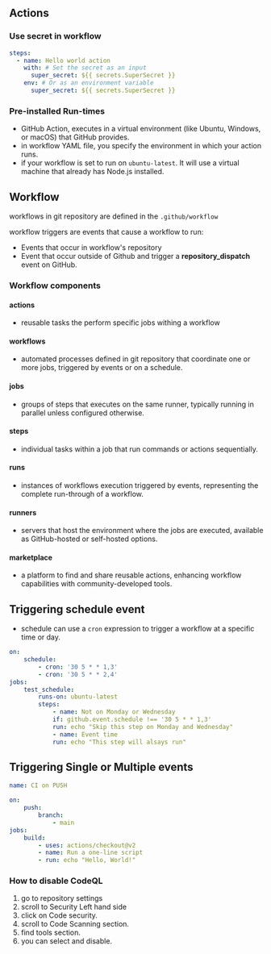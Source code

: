 ## Actions
### Use secret in workflow
```yaml
steps:
  - name: Hello world action
    with: # Set the secret as an input
      super_secret: ${{ secrets.SuperSecret }}
    env: # Or as an environment variable
      super_secret: ${{ secrets.SuperSecret }}
```
### Pre-installed Run-times
- GitHub Action, executes in a virtual environment (like Ubuntu, Windows, or macOS) that GitHub provides.
- in workflow YAML file, you specify the environment in which your action runs.
- if your workflow is set to run on `ubuntu-latest`. It will use a virtual machine that already has Node.js installed.

## Workflow

workflows in git repository are defined in the `.github/workflow`

workflow triggers are events that cause a workflow to run:
- Events that occur in workflow's repository
- Event that occur outside of Github and trigger a **repository_dispatch** event on GitHub.

### Workflow components
#### actions
- reusable tasks the perform specific jobs withing a workflow
#### workflows
- automated processes defined in git repository that coordinate one or more jobs, triggered by events or on a schedule.
#### jobs
- groups of steps that executes on the same runner, typically running in parallel unless configured otherwise.
#### steps
- individual tasks within a job that run commands or actions sequentially.
#### runs
- instances of workflows execution triggered by events, representing the complete run-through of a workflow.
#### runners
- servers that host the environment where the jobs are executed, available as GitHub-hosted or self-hosted options.
#### marketplace
- a platform to find and share reusable actions, enhancing workflow capabilities with community-developed tools.

## Triggering schedule event
- schedule can use a `cron` expression to trigger a workflow at a specific time or day.
```yml
on:
	schedule:
		- cron: '30 5 * * 1,3'
		- cron: '30 5 * * 2,4'
jobs:
	test_schedule:
		runs-on: ubuntu-latest
		steps:
			- name: Not on Monday or Wednesday
			if: github.event.schedule !== '30 5 * * 1,3'
			run: echo "Skip this step on Monday and Wednesday"
			- name: Event time
			run: echo "This step will alsays run"
```

## Triggering Single or Multiple events
```yaml
name: CI on PUSH

on:
	push:
		branch:
			- main
jobs:
	build:
		- uses: actions/checkout@v2
		- name: Run a one-line script
		- run: echo "Hello, World!"
```

### How to disable CodeQL
1. go to repository settings
2. scroll to Security Left hand side
3. click on Code security.
4. scroll to Code Scanning section.
5. find tools section.
6. you can select and disable.